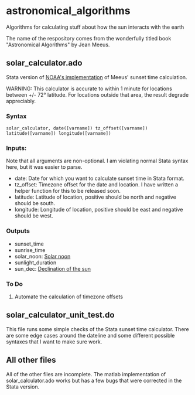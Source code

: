 # astronomical_algorithms
Algorithms for calculating stuff about how the sun interacts with the earth

The name of the respository comes from the wonderfully titled book "Astronomical Algorithms" by Jean Meeus.

## solar_calculator.ado ##
Stata version of [NOAA's implementation](http://www.esrl.noaa.gov/gmd/grad/solcalc/calcdetails.html) of Meeus' sunset time calculation. 

WARNING: This calculator is accurate to within 1 minute for locations between +/- 72° latitude. For locations outside that area, the result degrade appreciably. 

### Syntax ###
    solar_calculator, date([varname]) tz_offset([varname]) latitude([varname]) longitude([varname])

### Inputs: ###
Note that all arguments are non-optional. I am violating normal Stata syntax here, but it was easier to parse.

* date: Date for which you want to calculate sunset time in Stata format.
* tz_offset: Timezone offset for the date and location. I have written a helper function for this to be released soon.
* latitude: Latitude of location, positive should be north and negative should be south.
* longitude: Longitude of location, positive should be east and negative should be west.

### Outputs ###
* sunset_time
* sunrise_time
* solar_noon: [Solar noon](https://en.wikipedia.org/wiki/Noon#Solar_noon)
* sunlight_duration
* sun_dec: [Declination of the sun](https://en.wikipedia.org/wiki/Position_of_the_Sun#Declination_of_the_Sun_as_seen_from_Earth)

### To Do ###
1. Automate the calculation of timezone offsets

## solar_calculator_unit_test.do ##
This file runs some simple checks of the Stata sunset time calculator. There are some edge cases around the dateline and some different possible syntaxes that I want to make sure work.

## All other files ##
All of the other files are incomplete. The matlab implementation of solar_calculator.ado works but has a few bugs that were corrected in the Stata version. 

